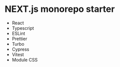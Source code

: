 # NEXT.js monorepo starter

- React
- Typescript
- ESLint
- Prettier
- Turbo
- Cypress
- Vitest
- Module CSS

